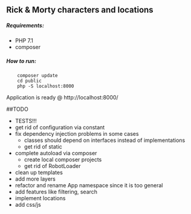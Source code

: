 ## Rick & Morty characters and locations

##### Requirements:
 - PHP 7.1
 - composer
 
##### How to run:
        composer update
        cd public
        php -S localhost:8000
        
Application is ready @ http://localhost:8000/
 
##TODO
- TESTS!!!
 - get rid of configuration via constant
 - fix dependency injection problems in some cases
    - classes should depend on interfaces instead of implementations
    - get rid of static
 - complete autoload via composer 
    - create local composer projects
    - get rid of RobotLoader
 - clean up templates
 - add more layers
 - refactor and rename App namespace since it is too general
 - add features like filtering, search
 - implement locations
 - add css/js
 
 
